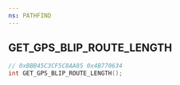```yaml
---
ns: PATHFIND
---
```

## GET_GPS_BLIP_ROUTE_LENGTH

```c
// 0xBBB45C3CF5C8AA85 0x4B770634
int GET_GPS_BLIP_ROUTE_LENGTH();
```

